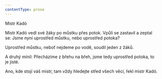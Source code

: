 ```yaml
---
contentType: prose
---
```


Mistr Kadó

Mistr Kadó vedl své žáky po můstku přes potok. Vpůli se zastavil a zeptal se: Jsme nyní uprostřed můstku, nebo uprostřed potoka?

Uprostřed můstku, neboť nejdeme po vodě, soudil jeden z žáků.

A druhý mínil: Přecházíme z břehu na břeh, jsme tedy uprostřed potoka, to je jisté.

Ano, kde stojí váš mistr, tam vždy hledejte střed všech věcí, řekl mistr Kadó.
